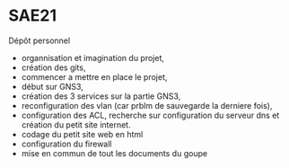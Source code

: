 # SAE21
Dépôt personnel 

- organnisation et imagination du projet,
- création des gits,
- commencer a mettre en place le projet,
- début sur GNS3,
- création des 3 services sur la partie GNS3,
- reconfiguration des vlan (car prblm de sauvegarde la derniere fois),
- configuration des ACL, recherche sur configuration du serveur dns et création du petit site internet.
- codage du petit site web en html
- configuration du firewall
- mise en commun de tout les documents du goupe
